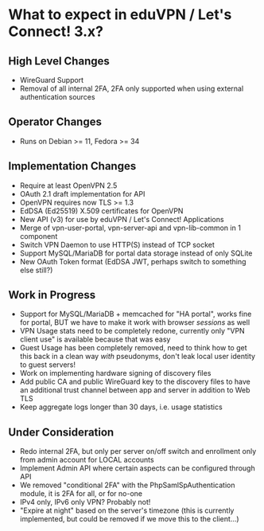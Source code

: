 # What to expect in eduVPN / Let's Connect! 3.x?

## High Level Changes

- WireGuard Support
- Removal of all internal 2FA, 2FA only supported when using external 
  authentication sources
  
## Operator Changes

- Runs on Debian >= 11, Fedora >= 34

## Implementation Changes

- Require at least OpenVPN 2.5
- OAuth 2.1 draft implementation for API
- OpenVPN requires now TLS >= 1.3
- EdDSA (Ed25519) X.509 certificates for OpenVPN
- New API (v3) for use by eduVPN / Let's Connect! Applications
- Merge of vpn-user-portal, vpn-server-api and vpn-lib-common in 1 component
- Switch VPN Daemon to use HTTP(S) instead of TCP socket
- Support MySQL/MariaDB for portal data storage instead of only SQLite
- New OAuth Token format (EdDSA JWT, perhaps switch to something else still?)

## Work in Progress

- Support for MySQL/MariaDB + memcached for "HA portal", works fine for portal,
  BUT we have to make it work with browser *sessions* as well
- VPN Usage stats need to be completely redone, currently only "VPN client use" 
  is available because that was easy
- Guest Usage has been completely removed, need to think how to get this back
  in a clean way *with* pseudonyms, don't leak local user identity to guest 
  servers! 
- Work on implementing hardware signing of discovery files
- Add public CA and public WireGuard key to the discovery files to have an 
  additional trust channel between app and server in addition to Web TLS
- Keep aggregate logs longer than 30 days, i.e. usage statistics
  
## Under Consideration

- Redo internal 2FA, but only per server on/off switch and enrollment only from 
  admin account for LOCAL accounts
- Implement Admin API where certain aspects can be configured through API
- We removed "conditional 2FA" with the PhpSamlSpAuthentication module, it is 
  2FA for all, or for no-one
- IPv4 only, IPv6 only VPN? Probably not!
- "Expire at night" based on the server's timezone (this is currently 
  implemented, but could be removed if we move this to the client...)
